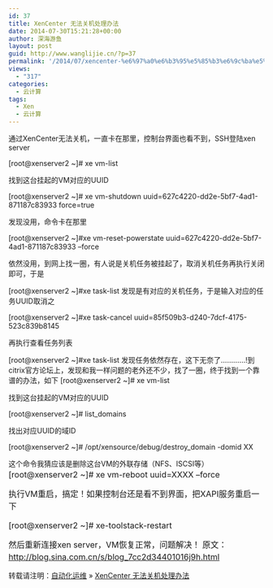 ```yaml
---
id: 37
title: XenCenter 无法关机处理办法
date: 2014-07-30T15:21:28+00:00
author: 深海游鱼
layout: post
guid: http://www.wanglijie.cn/?p=37
permalink: '/2014/07/xencenter-%e6%97%a0%e6%b3%95%e5%85%b3%e6%9c%ba%e5%a4%84%e7%90%86%e5%8a%9e%e6%b3%95.html'
views:
  - "317"
categories:
  - 云计算
tags:
  - Xen
  - 云计算  
---
```

通过XenCenter无法关机，一直卡在那里，控制台界面也看不到，SSH登陆xen server

[root@xenserver2 ~]# xe vm-list

找到这台挂起的VM对应的UUID

[root@xenserver2 ~]# xe vm-shutdown uuid=627c4220-dd2e-5bf7-4ad1-871187c83933 force=true

发现没用，命令卡在那里

[root@xenserver2 ~]#xe vm-reset-powerstate uuid=627c4220-dd2e-5bf7-4ad1-871187c83933 &#8211;force

依然没用，到网上找一圈，有人说是关机任务被挂起了，取消关机任务再执行关闭即可，于是

[root@xenserver2 ~]#xe task-list 发现是有对应的关机任务，于是输入对应的任务UUID取消之

[root@xenserver2 ~]#xe task-cancel uuid=85f509b3-d240-7dcf-4175-523c839b8145

再执行查看任务列表

<!--more-->[root@xenserver2 ~]#xe task-list 发现任务依然存在，这下无奈了&#8230;&#8230;&#8230;&#8230;!到citrix官方论坛上，发现和我一样问题的老外还不少，找了一圈，终于找到一个靠谱的办法，如下 [root@xenserver2 ~]# xe vm-list

找到这台挂起的VM对应的UUID

[root@xenserver2 ~]# list_domains

找出对应UUID的域ID

[root@xenserver2 ~]# /opt/xensource/debug/destroy_domain -domid XX

这个命令我猜应该是删除这台VM的外联存储（NFS、ISCSI等）<span style="font-size: 16px; line-height: 1.5;">[root@xenserver2 ~]# xe vm-reboot uuid=XXXX &#8211;force </span>

<span style="font-size: 16px; line-height: 1.5;">执行VM重启，搞定！如果控制台还是看不到界面，把XAPI服务重启一下 </span>

<span style="font-size: 16px; line-height: 1.5;">[root@xenserver2 ~]# xe-toolstack-restart </span>

<span style="font-size: 16px; line-height: 1.5;">然后重新连接xen server，VM恢复正常，问题解决！ 原文：http://blog.sina.com.cn/s/blog_7cc2d34401016j9h.html</span>

转载请注明：[自动化运维](http://www.wanglijie.cn) &raquo; [XenCenter 无法关机处理办法](http://www.wanglijie.cn/2014/07/xencenter-%e6%97%a0%e6%b3%95%e5%85%b3%e6%9c%ba%e5%a4%84%e7%90%86%e5%8a%9e%e6%b3%95.html)